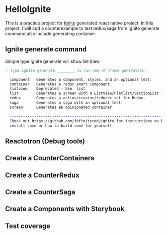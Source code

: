 #  HelloIgnite
This is a practice project for [Ignite](https://github.com/infinitered/ignite) generated react native project. In this project, I will add a counterexample to test redux/saga from Ignite generate command also include generating container

## Ignite generate command
Simple type ignite generate will show list blew

```makefile
✨ Type ignite generate ________ to run one of these generators:

  component   Generates a component, styles, and an optional test.
  container   Generates a redux smart component.
  listview    Deprecated - Use `list`
  list        Generates a screen with a ListView/Flatlist/SectionList + walkthrough.
  redux       Generates a action/creator/reducer set for Redux.
  saga        Generates a saga with an optional test.
  screen      Generates an opinionated container.

  --------------------------------------------------------------------------
  Check out https://github.com/infinitered/ignite for instructions on how to
  install some or how to build some for yourself.
```

## Reactotron (Debug tools)

## Create a CounterContainers

## Create a CounterRedux

## Create a CounterSaga

## Create a Components with Storybook

## Test coverage
